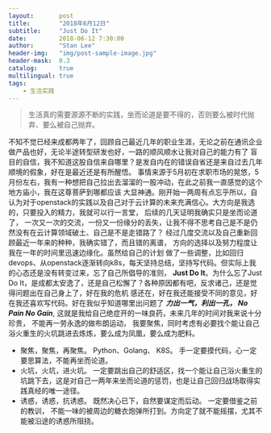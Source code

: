 ```yaml
---
layout:       post
title:        "2018年6月12日"
subtitle:     "Just Do It"
date:         2018-06-12 7:30:00
author:       "Stan Lee"
header-img:   "img/post-sample-image.jpg"
header-mask:  0.3
catalog:      true
multilingual: true
tags:
    - 生活实践
---
```


> 生活真的需要源源不断的实践，坐而论道是要不得的，否则要么被时代抛弃、要么被自己抛弃。 

  不知不觉已经来成都两年了，回顾自己最近几年的职业生涯，无论之前在通讯企业做产品也好，无论半途转型研发也好，一路的顺风顺水让我对自己的能力有了
盲目的自信，我不知道这股自信来自哪里？是发自内在的错误自省还是来自过去几年顺境的假象，好在是最近还是有所醒悟。
  事情来源于5月初在求职市场的晃悠，5月份左右，我有一种想把自己拉出去溜溜的一股冲动，在此之前我一直感觉的这个地方庙小，我在这尊菩萨到哪都应该
大显神通。刚开始一两周有点忘乎所以，自认为对于openstack的实践以及自己对于云计算的未来充满信心。大方向是我选的，只要投入的精力，我就可以行一言堂，
后续的几天证明我确实只是坐而论道了， 一次又一次的交流，一份又一份缘分的丢失，让我不得不思考自己是不是仍然没有在云计算领域破土、自己是不是走错路了？
  经过几度交流以及自己重新回顾最近一年来的种种，我确实错了，而且错的离谱， 方向的选择以及努力程度让我在一年的时间里迅速边缘化。虽然给自己的计划
做了一些调整，比如回归devops、从openstack逐渐转向k8s，每天坚持总结，坚持写代码。但实际上我的心态还是没有转变过来，忘了自己所倡导的准则，
**Just Do It**。为什么忘了Just Do It，是成都太安逸了，还是自己松懈了？各种原因都有吧，反求诸己，还是觉得问题出在自己身上了，好在我的危机
感还在，好在我还能接受不同的意见，好在我还喜欢写代码。好在我似乎知道哪里出问题了
  ***力出一气，利出一孔， No Pain No Gain***, 这就是我给自己绝症开的一味良药，未来几年的时间对我来说十分珍贵， 不能再一劳永逸的做布朗运动，
我要聚焦，同时考虑有必要找个能让自己浴火重生的火坑跳进去炼炼，要么成为凤凰，要么成为肥料。

 - 聚焦，聚焦，再聚焦。
   Python、Golang、 K8S。 手一定要摸代码，心一定要思算法，不能再坐而论道。
 - 火坑，火坑，进火坑。
   一定要跳出自己的舒适区，找一个能让自己浴火重生的坑跳下去，这是对自己一两年来坐而论道的惩罚，也是让自己回归战场取得实践真经的唯一途径。
 - 诱惑，诱惑，抗诱惑。
   既然决心已下，自然要谋定而后动。 一定要借鉴之前的教训， 不能一味的被周边的糖衣炮弹所打到。方向定了就不能摇摆，尤其不能被沿途的诱惑所阻挠。


